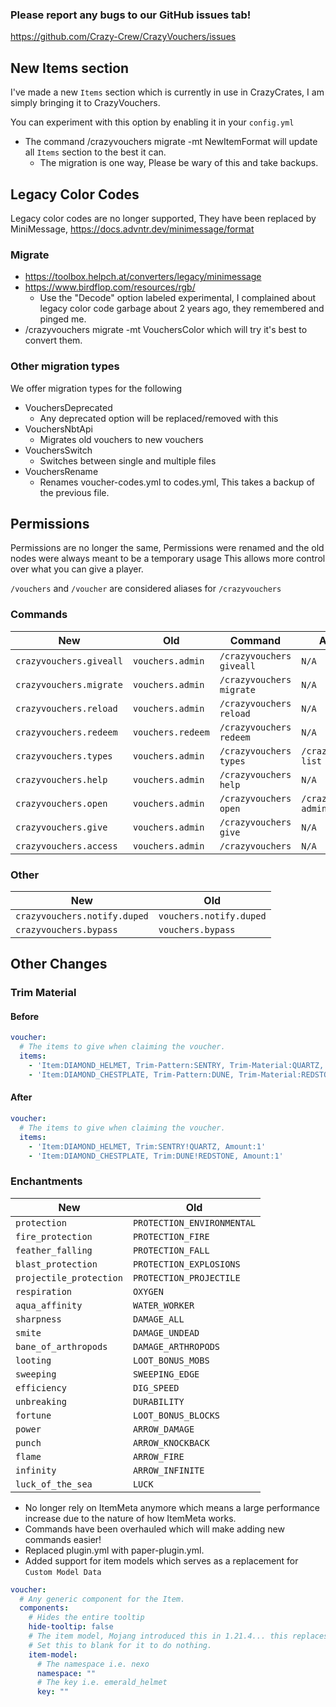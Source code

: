 ### Please report any bugs to our GitHub issues tab!
https://github.com/Crazy-Crew/CrazyVouchers/issues

## New Items section
I've made a new `Items` section which is currently in use in CrazyCrates, I am simply bringing it to CrazyVouchers.

You can experiment with this option by enabling it in your `config.yml`

- The command /crazyvouchers migrate -mt NewItemFormat will update all `Items` section to the best it can.
  - The migration is one way, Please be wary of this and take backups.

## Legacy Color Codes
Legacy color codes are no longer supported, They have been replaced by MiniMessage, https://docs.advntr.dev/minimessage/format

### Migrate
- https://toolbox.helpch.at/converters/legacy/minimessage
- https://www.birdflop.com/resources/rgb/
  - Use the "Decode" option labeled experimental, I complained about legacy color code garbage about 2 years ago, they remembered and pinged me.
- /crazyvouchers migrate -mt VouchersColor which will try it's best to convert them.

### Other migration types
We offer migration types for the following

- VouchersDeprecated
  - Any deprecated option will be replaced/removed with this
- VouchersNbtApi
  - Migrates old vouchers to new vouchers
- VouchersSwitch
  - Switches between single and multiple files
- VouchersRename
  - Renames voucher-codes.yml to codes.yml, This takes a backup of the previous file.

## Permissions
Permissions are no longer the same, Permissions were renamed and the old nodes were always meant to be a temporary usage
This allows more control over what you can give a player.

`/vouchers` and `/voucher` are considered aliases for `/crazyvouchers`

### Commands
| New                     | Old               | Command                  | Aliases                |
|-------------------------|-------------------|--------------------------|------------------------|
| `crazyvouchers.giveall` | `vouchers.admin`  | `/crazyvouchers giveall` | `N/A`                  |
| `crazyvouchers.migrate` | `vouchers.admin`  | `/crazyvouchers migrate` | `N/A`                  |
| `crazyvouchers.reload`  | `vouchers.admin`  | `/crazyvouchers reload`  | `N/A`                  | 
| `crazyvouchers.redeem`  | `vouchers.redeem` | `/crazyvouchers redeem`  | `N/A`                  |
| `crazyvouchers.types`   | `vouchers.admin`  | `/crazyvouchers types`   | `/crazyvouchers list`  |
| `crazyvouchers.help`    | `vouchers.admin`  | `/crazyvouchers help`    | `N/A`                  |
| `crazyvouchers.open`    | `vouchers.admin`  | `/crazyvouchers open`    | `/crazyvouchers admin` |
| `crazyvouchers.give`    | `vouchers.admin`  | `/crazyvouchers give`    | `N/A`                  |
| `crazyvouchers.access`  | `vouchers.admin`  | `/crazyvouchers`         | `N/A`                  | 

### Other
| New                          | Old                     |
|------------------------------|-------------------------|
| `crazyvouchers.notify.duped` | `vouchers.notify.duped` |
| `crazyvouchers.bypass`       | `vouchers.bypass`       |

## Other Changes
### Trim Material
#### Before
```yml
voucher:
  # The items to give when claiming the voucher.
  items:
    - 'Item:DIAMOND_HELMET, Trim-Pattern:SENTRY, Trim-Material:QUARTZ, Amount:1'
    - 'Item:DIAMOND_CHESTPLATE, Trim-Pattern:DUNE, Trim-Material:REDSTONE, Amount:1'
```

#### After
```yml
voucher:
  # The items to give when claiming the voucher.
  items:
    - 'Item:DIAMOND_HELMET, Trim:SENTRY!QUARTZ, Amount:1'
    - 'Item:DIAMOND_CHESTPLATE, Trim:DUNE!REDSTONE, Amount:1'
```
### Enchantments
| New                     | Old                        |
|-------------------------|----------------------------|
| `protection`            | `PROTECTION_ENVIRONMENTAL` |
| `fire_protection`       | `PROTECTION_FIRE`          |
| `feather_falling`       | `PROTECTION_FALL`          |
| `blast_protection`      | `PROTECTION_EXPLOSIONS`    |
| `projectile_protection` | `PROTECTION_PROJECTILE`    |
| `respiration`           | `OXYGEN`                   |
| `aqua_affinity`         | `WATER_WORKER`             |
| `sharpness`             | `DAMAGE_ALL`               |
| `smite`                 | `DAMAGE_UNDEAD`            |
| `bane_of_arthropods`    | `DAMAGE_ARTHROPODS`        |
| `looting`               | `LOOT_BONUS_MOBS`          |
| `sweeping`              | `SWEEPING_EDGE`            |
| `efficiency`            | `DIG_SPEED`                |
| `unbreaking`            | `DURABILITY`               |
| `fortune`               | `LOOT_BONUS_BLOCKS`        |
| `power`                 | `ARROW_DAMAGE`             |
| `punch`                 | `ARROW_KNOCKBACK`          |
| `flame`                 | `ARROW_FIRE`               |
| `infinity`              | `ARROW_INFINITE`           |
| `luck_of_the_sea`       | `LUCK`                     |

- No longer rely on ItemMeta anymore which means a large performance increase due to the nature of how ItemMeta works.
- Commands have been overhauled which will make adding new commands easier!
- Replaced plugin.yml with paper-plugin.yml.
- Added support for item models which serves as a replacement for `Custom Model Data`
```yml
voucher:
  # Any generic component for the Item.
  components:
    # Hides the entire tooltip
    hide-tooltip: false
    # The item model, Mojang introduced this in 1.21.4... this replaces custom model data!
    # Set this to blank for it to do nothing.
    item-model:
      # The namespace i.e. nexo
      namespace: ""
      # The key i.e. emerald_helmet
      key: "" 
```
